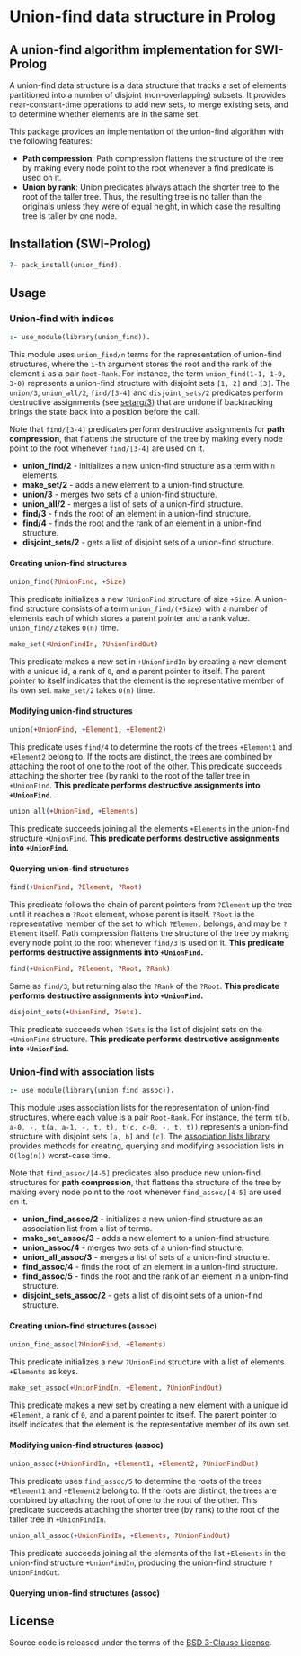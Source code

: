 # Union-find data structure in Prolog
## A union-find algorithm implementation for SWI-Prolog

A union-find data structure is a data structure that tracks a set of elements partitioned into a number of disjoint (non-overlapping) subsets. It provides near-constant-time operations to add new sets, to merge existing sets, and to determine whether elements are in the same set.

This package provides an implementation of the union-find algorithm with the following features:

* **Path compression**: Path compression flattens the structure of the tree by making every node point to the root whenever a find predicate is used on it.
* **Union by rank**: Union predicates always attach the shorter tree to the root of the taller tree. Thus, the resulting tree is no taller than the originals unless they were of equal height, in which case the resulting tree is taller by one node.

## Installation (SWI-Prolog)

```prolog
?- pack_install(union_find).
```

## Usage

### Union-find with indices

```prolog
:- use_module(library(union_find)).
```

This module uses `union_find/n` terms for the representation of union-find structures, where the `i`-th argument stores the root and the rank of the element `i` as a pair `Root-Rank`. For instance, the term `union_find(1-1, 1-0, 3-0)` represents a union-find structure with disjoint sets `[1, 2]` and `[3]`. The `union/3`, `union_all/2`, `find/[3-4]` and `disjoint_sets/2` predicates perform destructive assignments (see [setarg/3](https://www.swi-prolog.org/pldoc/doc_for?object=setarg/3)) that are undone if backtracking brings the state back into a position before the call.

Note that `find/[3-4]` predicates perform destructive assignments for **path compression**, that flattens the structure of the tree by making every node point to the root whenever `find/[3-4]` are used on it.

* **union_find/2** - initializes a new union-find structure as a term with `n` elements.
* **make_set/2** - adds a new element to a union-find structure.
* **union/3** - merges two sets of a union-find structure.
* **union_all/2** - merges a list of sets of a union-find structure.
* **find/3** - finds the root of an element in a union-find structure.
* **find/4** - finds the root and the rank of an element in a union-find structure.
* **disjoint_sets/2** - gets a list of disjoint sets of a union-find structure.

#### Creating union-find structures

```prolog
union_find(?UnionFind, +Size)
```
This predicate initializes a new `?UnionFind` structure of size `+Size`. A union-find structure consists of a term `union_find/(+Size)` with a number of elements each of which stores a parent pointer and a rank value. `union_find/2` takes `O(n)` time.

```prolog
make_set(+UnionFindIn, ?UnionFindOut)
```
This predicate makes a new set in `+UnionFindIn` by creating a new element with a unique id, a rank of `0`, and a parent pointer to itself. The parent pointer to itself indicates that the element is the representative member of its own set. `make_set/2` takes `O(n)` time.

#### Modifying union-find structures

```prolog
union(+UnionFind, +Element1, +Element2)
```
This predicate uses `find/4` to determine the roots of the trees `+Element1` and `+Element2` belong to. If the roots are distinct, the trees are combined by attaching the root of one to the root of the other. This predicate succeeds attaching the shorter tree (by rank) to the root of the taller tree in `+UnionFind`. **This predicate performs destructive assignments into `+UnionFind`.**

```prolog
union_all(+UnionFind, +Elements)
```
This predicate succeeds joining all the elements `+Elements` in the union-find structure `+UnionFind`. **This predicate performs destructive assignments into `+UnionFind`.**

#### Querying union-find structures

```prolog
find(+UnionFind, ?Element, ?Root)
```
This predicate follows the chain of parent pointers from `?Element` up the tree until it reaches a `?Root` element, whose parent is itself. `?Root` is the representative member of the set to which `?Element` belongs, and may be `?Element` itself. Path compression flattens the structure of the tree by making every node point to the root whenever `find/3` is used on it. **This predicate performs destructive assignments into `+UnionFind`.**

```prolog
find(+UnionFind, ?Element, ?Root, ?Rank)
```
Same as `find/3`, but returning also the `?Rank` of the `?Root`. **This predicate performs destructive assignments into `+UnionFind`.**

```prolog
disjoint_sets(+UnionFind, ?Sets).
```
This predicate succeeds when `?Sets` is the list of disjoint sets on the `+UnionFind` structure. **This predicate performs destructive assignments into `+UnionFind`.**


### Union-find with association lists

```prolog
:- use_module(library(union_find_assoc)).
```

This module uses association lists for the representation of union-find structures, where each value is a pair `Root-Rank`. For instance, the term `t(b, a-0, -, t(a, a-1, -, t, t), t(c, c-0, -, t, t))` represents a union-find structure with disjoint sets `[a, b]` and `[c]`. The [association lists library](https://www.swi-prolog.org/pldoc/man?section=assoc) provides methods for creating, querying and modifying association lists in `O(log(n))` worst-case time.

Note that `find_assoc/[4-5]` predicates also produce new union-find structures for **path compression**, that flattens the structure of the tree by making every node point to the root whenever `find_assoc/[4-5]` are used on it.

* **union_find_assoc/2** - initializes a new union-find structure as an association list from a list of terms.
* **make_set_assoc/3** - adds a new element to a union-find structure.
* **union_assoc/4** - merges two sets of a union-find structure.
* **union_all_assoc/3** - merges a list of sets of a union-find structure.
* **find_assoc/4** - finds the root of an element in a union-find structure.
* **find_assoc/5** - finds the root and the rank of an element in a union-find structure.
* **disjoint_sets_assoc/2** - gets a list of disjoint sets of a union-find structure.

#### Creating union-find structures (assoc)

```prolog
union_find_assoc(?UnionFind, +Elements)
```
This predicate initializes a new `?UnionFind` structure with a list of elements `+Elements` as keys.

```prolog
make_set_assoc(+UnionFindIn, +Element, ?UnionFindOut)
```
This predicate makes a new set by creating a new element with a unique id `+Element`, a rank of `0`, and a parent pointer to itself. The parent pointer to itself indicates that the element is the representative member of its own set.


#### Modifying union-find structures (assoc)

```prolog
union_assoc(+UnionFindIn, +Element1, +Element2, ?UnionFindOut)
```
This predicate uses `find_assoc/5` to determine the roots of the trees `+Element1` and `+Element2` belong to. If the roots are distinct, the trees are combined by attaching the root of one to the root of the other. This predicate succeeds attaching the shorter tree (by rank) to the root of the taller tree in `+UnionFindIn`.

```prolog
union_all_assoc(+UnionFindIn, +Elements, ?UnionFindOut)
```
This predicate succeeds joining all the elements of the list `+Elements` in the union-find structure `+UnionFindIn`, producing the union-find structure `?UnionFindOut`.

#### Querying union-find structures (assoc)


## License

Source code is released under the terms of the [BSD 3-Clause License](https://github.com/jariazavalverde/prolog-smtlib/blob/master/LICENSE).